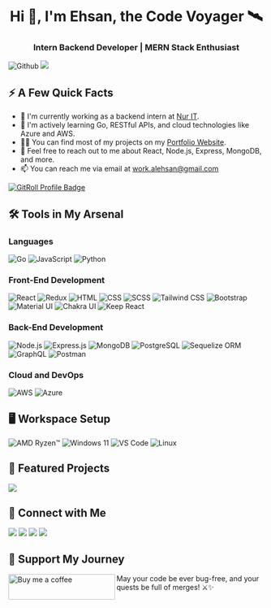 

<h1 align="center">Hi 👋, I'm Ehsan, the Code Voyager 🛰️</h1>
<h3 align="center">Intern Backend Developer | MERN Stack Enthusiast</h3>

![Github](https://img.shields.io/github/followers/eCodeVoyager?label=Follow&style=social) ![](https://komarev.com/ghpvc/?username=eCodeVoyager&color=0078C2)

<h2>⚡️ A Few Quick Facts</h2>

<ul>
<li>🔭 I'm currently working as a backend intern at <a href="https://github.com/nursoftwarebd">Nur IT</a>.</li>
<li>🧐 I'm actively learning Go, RESTful APIs, and cloud technologies like Azure and AWS.</li>
<li>👨‍💻 You can find most of my projects on my <a href="https://ecodevoyager.netlify.app/">Portfolio Website</a>.</li>
<li>💬 Feel free to reach out to me about React, Node.js, Express, MongoDB, and more.</li>
<li>📫 You can reach me via email at <a href="mailto:work.alehsan@gmail.com">work.alehsan@gmail.com</a></li>
</ul>
<a href="https://gitroll.io/profile/ukber4CbmRHcDlYPLimh3NlQP74N2" target="_blank"><img src="https://gitroll.io/api/badges/profiles/v1/ukber4CbmRHcDlYPLimh3NlQP74N2" alt="GitRoll Profile Badge"/></a>

## 🛠️ Tools in My Arsenal

### Languages

![Go](https://img.shields.io/badge/Go-00ADD8?style=for-the-badge&logo=go&logoColor=white)
![JavaScript](https://img.shields.io/badge/JavaScript-323330?style=for-the-badge&logo=javascript&logoColor=F7DF1E)
![Python](https://img.shields.io/badge/Python-3776AB?style=for-the-badge&logo=python&logoColor=white)

### Front-End Development

![React](https://img.shields.io/badge/React-20232A?style=for-the-badge&logo=react&logoColor=61DAFB)
![Redux](https://img.shields.io/badge/Redux-593D88?style=for-the-badge&logo=redux&logoColor=white)
![HTML](https://img.shields.io/badge/HTML5-E34F26?style=for-the-badge&logo=html5&logoColor=white)
![CSS](https://img.shields.io/badge/CSS3-1572B6?style=for-the-badge&logo=css3&logoColor=white)
![SCSS](https://img.shields.io/badge/Sass-CC6699?style=for-the-badge&logo=sass&logoColor=white)
![Tailwind CSS](https://img.shields.io/badge/Tailwind_CSS-06B6D4?style=for-the-badge&logo=tailwind-css&logoColor=white)
![Bootstrap](https://img.shields.io/badge/Bootstrap-563D7C?style=for-the-badge&logo=bootstrap&logoColor=white)
![Material UI](https://img.shields.io/badge/Material_UI-0081CB?style=for-the-badge&logo=material-ui&logoColor=white)
![Chakra UI](https://img.shields.io/badge/Chakra_UI-319795?style=for-the-badge&logo=chakra-ui&logoColor=white)
![Keep React](https://img.shields.io/badge/Keep%20React-0081CB?style=for-the-badge&logo=keep-react&logoColor=white)

### Back-End Development

![Node.js](https://img.shields.io/badge/Node.js-74AC5F?style=for-the-badge&logo=node.js&logoColor=white)
![Express.js](https://img.shields.io/badge/Express.js-051A5C?style=for-the-badge&logo=express&logoColor=white)
![MongoDB](https://img.shields.io/badge/MongoDB-00EB63?style=for-the-badge&logo=mongodb&logoColor=white)
![PostgreSQL](https://img.shields.io/badge/PostgreSQL-31648C?style=for-the-badge&logo=postgresql&logoColor=white)
![Sequelize ORM](https://img.shields.io/badge/Sequelize-52B0E7?style=for-the-badge&logo=sequelize&logoColor=white)
![GraphQL](https://img.shields.io/badge/GraphQL-E434AA?style=for-the-badge&logo=graphql&logoColor=white)
![Postman](https://img.shields.io/badge/Postman-FF6C37?style=for-the-badge&logo=postman&logoColor=white)

### Cloud and DevOps

![AWS](https://img.shields.io/badge/AWS-232F3E?style=for-the-badge&logo=amazonwebservices&logoColor=white)
![Azure](https://img.shields.io/badge/Azure-0078D4?style=for-the-badge&logo=microsoft-azure&logoColor=white)

## 🖥️ Workspace Setup

![AMD Ryzen™](https://img.shields.io/badge/AMD-Ryzen™-0071C5?style=for-the-badge&logo=amd&logoColor=white)
![Windows 11](https://img.shields.io/badge/Windows_11-0078D6?style=for-the-badge&logo=windows&logoColor=white)
![VS Code](https://img.shields.io/badge/VS_Code-007ACC?style=for-the-badge&logo=Visual-Studio-Code&logoColor=white)
![Linux](https://img.shields.io/badge/Linux-FCC624?style=for-the-badge&logo=linux&logoColor=black)


## 🌟 Featured Projects
<a href="https://www.linkedin.com/" target="_blank"><img src="https://img.shields.io/badge/Project-7ed6ca?style=for-the-badge&logo=polymerproject&logoColor=black"/></a>


## 🌟 Connect with Me

<a href="https://www.linkedin.com/" target="_blank"><img src="https://img.shields.io/badge/LinkedIn-0077B5?style=for-the-badge&logo=LinkedIn&logoColor=white"/></a>
<a href="https://x.com/" target="_blank"><img src="https://img.shields.io/badge/-1DA1F2?style=for-the-badge&logo=X&logoColor=white"/></a>
<a href="https://www.facebook.com/" target="_blank"><img src="https://img.shields.io/badge/Facebook-1877F2?style=for-the-badge&logo=Facebook&logoColor=white"/></a>
<a href="https://www.instagram.com/" target="_blank"><img src="https://img.shields.io/badge/Instagram-d62976?style=for-the-badge&logo=Instagram&logoColor=white"/></a>



## 🚀 Support My Journey

<p><a href="https://www.buymeacoffee.com/ehsanCodeVoyager"> <img align="left" src="https://cdn.buymeacoffee.com/buttons/v2/default-yellow.png" height="50" width="210" alt="Buy me a coffee" /></a></p>

May your code be ever bug-free, and your quests be full of merges! ⚔️✨


